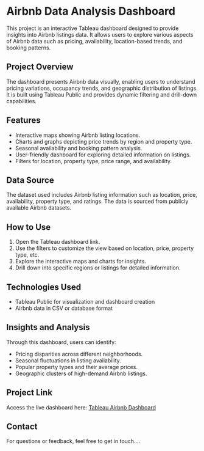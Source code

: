 # Airbnb Data Analysis Dashboard

This project is an interactive Tableau dashboard designed to provide insights into Airbnb listings data. It allows users to explore various aspects of Airbnb data such as pricing, availability, location-based trends, and booking patterns.

## Project Overview

The dashboard presents Airbnb data visually, enabling users to understand pricing variations, occupancy trends, and geographic distribution of listings. It is built using Tableau Public and provides dynamic filtering and drill-down capabilities.

## Features

- Interactive maps showing Airbnb listing locations.
- Charts and graphs depicting price trends by region and property type.
- Seasonal availability and booking pattern analysis.
- User-friendly dashboard for exploring detailed information on listings.
- Filters for location, property type, price range, and availability.

## Data Source

The dataset used includes Airbnb listing information such as location, price, availability, property type, and ratings. The data is sourced from publicly available Airbnb datasets.

## How to Use

1. Open the Tableau dashboard link.
2. Use the filters to customize the view based on location, price, property type, etc.
3. Explore the interactive maps and charts for insights.
4. Drill down into specific regions or listings for detailed information.

## Technologies Used

- Tableau Public for visualization and dashboard creation
- Airbnb data in CSV or database format

## Insights and Analysis

Through this dashboard, users can identify:
- Pricing disparities across different neighborhoods.
- Seasonal fluctuations in listing availability.
- Popular property types and their average prices.
- Geographic clusters of high-demand Airbnb listings.

## Project Link

Access the live dashboard here: [Tableau Airbnb Dashboard](https://public.tableau.com/app/profile/kuldeep.singh5121/viz/airbnb_data_17573317301200/Dashboard1?publish=yes)

## Contact

For questions or feedback, feel free to get in touch....

